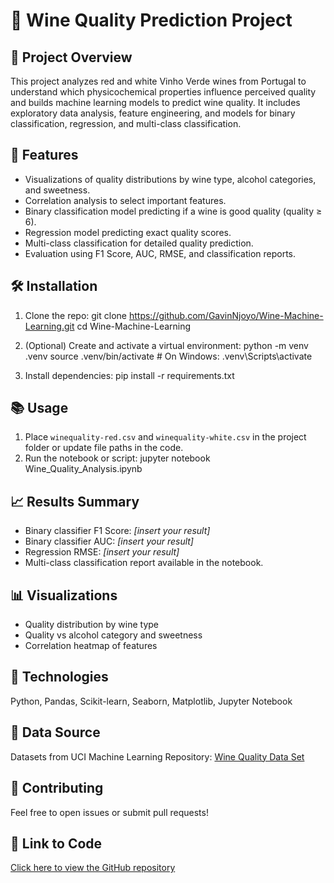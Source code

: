 # 🍇 Wine Quality Prediction Project

## 📌 Project Overview
This project analyzes red and white Vinho Verde wines from Portugal to understand which physicochemical properties influence perceived quality and builds machine learning models to predict wine quality. It includes exploratory data analysis, feature engineering, and models for binary classification, regression, and multi-class classification.

## 🚀 Features
- Visualizations of quality distributions by wine type, alcohol categories, and sweetness.
- Correlation analysis to select important features.
- Binary classification model predicting if a wine is good quality (quality ≥ 6).
- Regression model predicting exact quality scores.
- Multi-class classification for detailed quality prediction.
- Evaluation using F1 Score, AUC, RMSE, and classification reports.

## 🛠 Installation
1. Clone the repo:
git clone https://github.com/GavinNjoyo/Wine-Machine-Learning.git
cd Wine-Machine-Learning


2. (Optional) Create and activate a virtual environment:
python -m venv .venv
source .venv/bin/activate # On Windows: .venv\Scripts\activate


3. Install dependencies:
pip install -r requirements.txt

## 📚 Usage
1. Place `winequality-red.csv` and `winequality-white.csv` in the project folder or update file paths in the code.
2. Run the notebook or script:
jupyter notebook Wine_Quality_Analysis.ipynb





## 📈 Results Summary
- Binary classifier F1 Score: *[insert your result]*
- Binary classifier AUC: *[insert your result]*
- Regression RMSE: *[insert your result]*
- Multi-class classification report available in the notebook.

## 📊 Visualizations
- Quality distribution by wine type
- Quality vs alcohol category and sweetness
- Correlation heatmap of features

## 🧰 Technologies
Python, Pandas, Scikit-learn, Seaborn, Matplotlib, Jupyter Notebook

## 📂 Data Source
Datasets from UCI Machine Learning Repository: [Wine Quality Data Set](https://archive.ics.uci.edu/ml/datasets/wine+quality)

## 🤝 Contributing
Feel free to open issues or submit pull requests!

## 🔗 Link to Code
[Click here to view the GitHub repository](https://github.com/GavinNjoyo/Wine-Machine-Learning)
